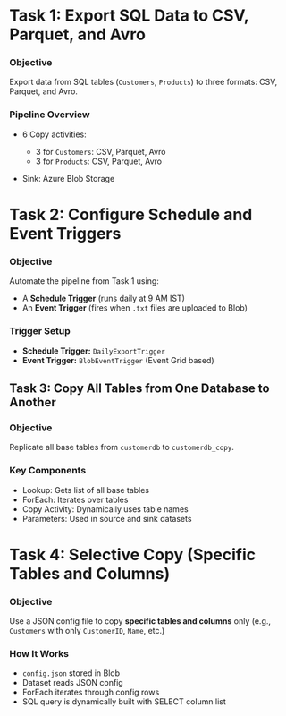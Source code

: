 # Task 1: Export SQL Data to CSV, Parquet, and Avro

### Objective

Export data from SQL tables (`Customers`, `Products`) to three formats: CSV, Parquet, and Avro.

###  Pipeline Overview

* 6 Copy activities:

  * 3 for `Customers`: CSV, Parquet, Avro
  * 3 for `Products`: CSV, Parquet, Avro
* Sink: Azure Blob Storage

#  Task 2: Configure Schedule and Event Triggers

###  Objective

Automate the pipeline from Task 1 using:

* A **Schedule Trigger** (runs daily at 9 AM IST)
* An **Event Trigger** (fires when `.txt` files are uploaded to Blob)

###  Trigger Setup

* **Schedule Trigger:** `DailyExportTrigger`
* **Event Trigger:** `BlobEventTrigger` (Event Grid based)

##  Task 3: Copy All Tables from One Database to Another

###  Objective

Replicate all base tables from `customerdb` to `customerdb_copy`.

###  Key Components

* Lookup: Gets list of all base tables
* ForEach: Iterates over tables
* Copy Activity: Dynamically uses table names
* Parameters: Used in source and sink datasets

#  Task 4: Selective Copy (Specific Tables and Columns)

### Objective

Use a JSON config file to copy **specific tables and columns** only (e.g., `Customers` with only `CustomerID`, `Name`, etc.)

###  How It Works

* `config.json` stored in Blob
* Dataset reads JSON config
* ForEach iterates through config rows
* SQL query is dynamically built with SELECT column list
